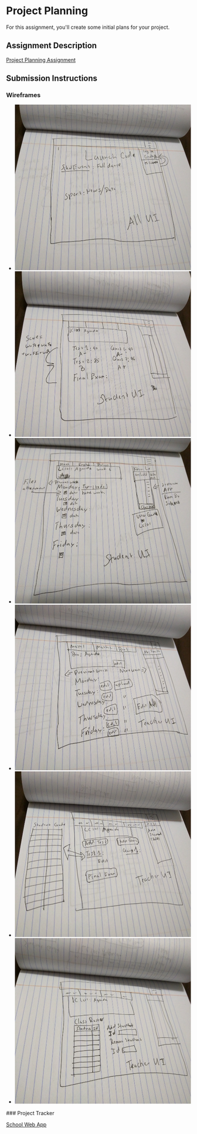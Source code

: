 
# Project Planning
For this assignment, you'll create some initial plans for your project.

## Assignment Description
[Project Planning Assignment](https://education.launchcode.org/liftoff/assignments/planning/)

## Submission Instructions

### Wireframes

<ul>
    <li><img src='https://github.com/Khoi938/liftoff-assignments/blob/master/P3-Project_Planning/All%20UI.jpg?raw=true' width='750' height='450'></li>
    <li><img src='https://github.com/Khoi938/liftoff-assignments/blob/master/P3-Project_Planning/IMG_20180502_061203.jpg' width='750' height='450'></li>
    <li><img src='https://github.com/Khoi938/liftoff-assignments/blob/master/P3-Project_Planning/IMG_20180502_061140.jpg' width='750' height='450'></li>
    <li><img src='https://github.com/Khoi938/liftoff-assignments/blob/master/P3-Project_Planning/IMG_20180502_061214.jpg' width='750' height='450'></li>
    <li><img src='https://github.com/Khoi938/liftoff-assignments/blob/master/P3-Project_Planning/IMG_20180502_061223.jpg' width='750' height='450'></li>
    <li><img src='https://github.com/Khoi938/liftoff-assignments/blob/master/P3-Project_Planning/IMG_20180502_061231.jpg' width='750' height='450'></li>
</ul>
### Project Tracker

<a href='https://www.pivotaltracker.com/n/projects/2160043'>School Web App</a>